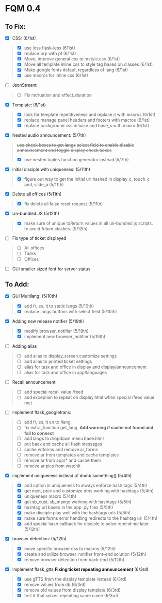 # FQM 0.4

## To Fix:

- [x] CSS: (6/1st)
> - [x] use less flask-less (6/1st)
> - [x] replace brp with pt (6/1st)
> - [x] Move, improve general css to mstyle.css (6/1st)
> - [x] Move all template inline css to style tag based on classes (6/1st)
> - [x] Make google fonts default regardless of lang (6/1st)
> - [x] use macros for inline css (6/1st)

- [ ] JsonStream:
> - [ ] Fix mdruation and effect_duration

- [x] Template: (6/1st)
> - [x] look for template repetitiveness and replace it with macros (6/1st)
> - [x] replace manage panel headers and footers with macros (6/1st)
> - [x] replace background css in base and base_s with macro (6/1st)

- [x] Nested audio announcement: (5/7th)
> ~~use check boxes to get langs~~
> ~~select field to enable disable announcement and toggle display check boxes~~
> - [x] use nested tuples function generator instead (5/7th)

- [x] initial disciple with uniqueness: (5/11th)
> - [x] figure out way to get the initial url hashed in display_c, touch_c and, slide_a (5/11th)

- [x] Delete all offices (5/11th)
> - [x] fix delete all false reset request (5/11th)

- [x] Un-bundled JS (5/12th)
> - [x] make sure of unique toReturn values in all un-bundled js scripts. to avoid future clashes. (5/12th)

- [ ] Fix type of ticket displayed
> - [ ] All offices
> - [ ] Tasks
> - [ ] Offices

- [ ] GUI smaller sized font for server status


## To Add:

- [x] GUI Multilang: (5/10th)
> - [x] add fr, es, it to static langs (5/10th)
> - [x] replace langs buttons with select field (5/10th)

- [x] Adding new release notifier (5/19th)
> - [x] modify browser_notifier (5/19th)
> - [x] implement new browser_notifier (5/19th)

- [ ] Adding alias
> - [ ] add alias to display_screen customize settings
> - [ ] add alias to printed ticket settings
> - [ ] alias for task and office in display and display/announcement
> - [ ] alias for task and office in app/languages

- [ ] Recall announcement
> - [ ] add special recall value /feed
> - [ ] add exception to repeat on display.html when special /feed value met

- [ ] Implement flask_googletrans:
> - [ ] add fr, es, it en to /lang
> - [ ] fix extra_function get_lang, __Add warning if cache not found and fail to connect__
> - [ ] add langs to dropdown menu base.html
> - [ ] put back and cache all flash messages
> - [ ] cache wtforms and remove ar_forms
> - [ ] remove ar from templates and cache templates
> - [ ] remove ar from app/* and cache them
> - [ ] remove ar pics from watchIt


- [x] implement uniqueness instead of dumb something() (5/4th)
> - [x] add option in uniqueness to always enforce hash tags (5/4th)
> - [x] get next, prev and customize btns working with hashtags (5/4th)
> - [x] uniqueness macro (5/4th)
> - [x] get sb_cust, sb_mange working with hashtags (5/5th)
> - [x] hashtag url based in the app .py files (5/5th)
> - [x] make disciple play well with the hashtags urls (5/5th)
> - [x] make sure forms error handling redirects to the hashtag url (5/4th)
> - [x] add special hash callback for disciple to solve remind me later (5/12th)

- [x] browser detection: (5/12th)
> - [x] move specific browser css to macros (5/12th)
> - [x] create and utilize browser_notifier front-end solution (5/12th)
> - [x] remove browser detection from back-end (5/12th)

- [x] Implement flask_gtts **Fixing ticket repeating announcement** (6/3rd)
> - [x] use gTTS from the display template instead (6/3rd)
> - [x] remove values from db (6/3rd)
> - [x] remove old values from display template (6/3rd)
> - [x] test if that solves repeating same name (6/3rd)
